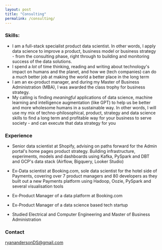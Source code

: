```yaml
---
layout: post
title: "Consulting"
permalink: /consulting/
---
```


### Skills:
* I am a full-stack specialist product data scientist. In other words, I apply data science to improve a product, business model or business strategy - from the consulting phase, right through to building and monitoring success of the data solutions.
* I spend a _lot_ of time thinking, reading and writing about technology's impact on humans and the planet, and how we (tech companies) can do a _much_ better job at making the world a better place in the long term
* I am an ex-product manager, and during my Master of Business Administration (MBA), I was awarded the class trophy for business strategy.
* My calling is finding _meaningful_ applications of data science, machine learning and intelligence augmentation (like GPT) to help us be better and more wholesome humans in a sustainable way. In other words, I will use my mix of techno-philosophical, product, strategy and data science skills to find a long term and profitable way for your business to serve society - and can execute that data strategy for you

### Experience 
* Senior data scientist at Shopify, advising on paths forward for the Admin portal's home pages product strategy. Building infrastructure, experiments, models and dashboards using Kafka, PySpark and DBT and GCP's data stack (Airflow, Bigquery, Looker Studio)
* Ex-Data scientist at Booking.com, sole data scientist for the hotel side of Payments, covering over 7 product managers and 80 developers as they built out a new Payments platform using Hadoop, Oozie, PySpark and several visualisation tools

* Ex-Product Manager of a data platform at Booking.com
* Ex-Product Manager of a data science based tech startup
* Studied Electrical and Computer Engineering and Master of Business Administration

### Contact
[ryanandersonDS@gmail.com](mailto:ryanandersonDS@gmail.com)
